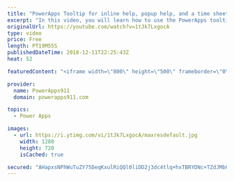 ```yaml
---
title: "PowerApps Tooltip for inline help, popup help, and a time sheet app"
excerpt: "In this video, you will learn how to use the PowerApps tooltip to provide inline help for both tablet and mobile apps. For mobile apps the concept uses a popup because you can't hover on a mobile app.  PowerApps Conditional Formatting and Popups https://www.youtube.com/watch?v=IvapIsBbM-U"
originalUrl: https://youtube.com/watch?v=1tJk7LxgocA
type: video
price: Free
length: PT19M55S
publishedDateTime: 2018-12-11T22:25:43Z
heat: 52

featuredContent: "<iframe width=\"800\" height=\"500\" frameborder=\"0\" src=\"https://www.youtube.com/embed/1tJk7LxgocA\" allow=\"accelerometer; autoplay; encrypted-media; gyroscope; picture-in-picture\" allowfullscreen></iframe>"

provider:
  name: PowerApps911
  domain: powerapps911.com

topics:
  - Power Apps

images:
  - url: https://i.ytimg.com/vi/1tJk7LxgocA/maxresdefault.jpg
    width: 1280
    height: 720
    isCached: true

secured: "AHapxsNPhWuTuZY75DeqKxulRiQQl0liDD2j3dc4tlq+hxTBRYDNc+TZdJMbC+GCc8cd+z5mg9kOMFqC8DTOC2XWnF2SzJfwjopUH8ajgoTmVM69owzKLii6k7sZdbx6qnwq2elbUzPZ0mot5CxrmymX3+sGI3ozpFWhZ9Dw+NBYxl+3Tkc3dbMW4IU0J+vEMgmrhyNNX1AXU4fCRsioTgmrMGXi/kxaVIgRayjQdsPoHS4X6RDGmzz+AORnYU99P4U4TLVUj/+y9CmCd09b/7uGcA7OPSRPcD4CM4U7OZ244HPj2ejWo9/VXVCQ5DkoS02WzGeEktZrixHTuXNE1HFTLu0qr7UT6Zy27hk4wFHb0jQE/lEs77+g+xjwJdtZ3FgYn//1y9mAtEi7/F7ngCMHWmZ7xnThaF66/SyYcDI=;ZbM7RNS/6ayWygbD9x7iyQ=="
---
```


